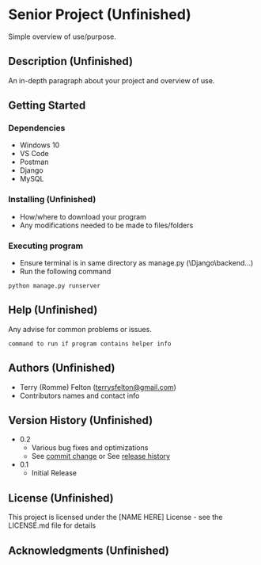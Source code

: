 # Senior Project (Unfinished)

Simple overview of use/purpose.

## Description (Unfinished)

An in-depth paragraph about your project and overview of use.

## Getting Started

### Dependencies
- Windows 10
- VS Code
- Postman
- Django
- MySQL

### Installing (Unfinished)

* How/where to download your program
* Any modifications needed to be made to files/folders

### Executing program

* Ensure terminal is in same directory as manage.py (\Django\backend\...)
* Run the following command
```
python manage.py runserver
```

## Help (Unfinished)

Any advise for common problems or issues.
```
command to run if program contains helper info
```

## Authors (Unfinished)

- Terry (Romme) Felton (terrysfelton@gmail.com)
- Contributors names and contact info


## Version History (Unfinished)

* 0.2
    * Various bug fixes and optimizations
    * See [commit change]() or See [release history]()
* 0.1
    * Initial Release

## License (Unfinished)

This project is licensed under the [NAME HERE] License - see the LICENSE.md file for details

## Acknowledgments (Unfinished)